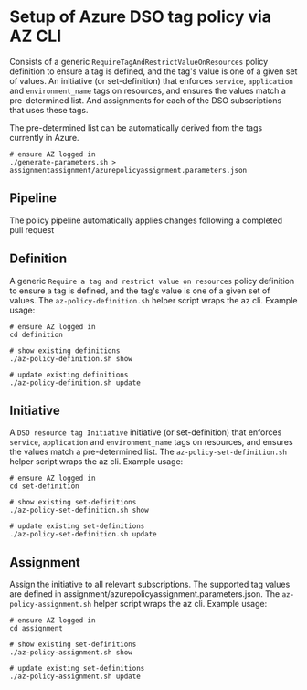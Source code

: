 # Setup of Azure DSO tag policy via AZ CLI

Consists of a generic `RequireTagAndRestrictValueOnResources` policy definition
to ensure a tag is defined, and the tag's value is one of a given set of values.
An initiative (or set-definition) that enforces `service`, `application` and 
`environment_name` tags on resources, and ensures the values match a 
pre-determined list.  And assignments for each of the DSO subscriptions that
uses these tags.

The pre-determined list can be automatically derived from the tags currently
in Azure.  
```
# ensure AZ logged in
./generate-parameters.sh > assignmentassignment/azurepolicyassignment.parameters.json
```

## Pipeline

The policy pipeline automatically applies changes following a completed 
pull request

## Definition

A generic `Require a tag and restrict value on resources` policy definition to
ensure a tag is defined, and the tag's value is one of a given set of values.
The `az-policy-definition.sh` helper script wraps the az cli.  Example usage:

```
# ensure AZ logged in
cd definition

# show existing definitions
./az-policy-definition.sh show

# update existing definitions
./az-policy-definition.sh update
```

## Initiative 

A `DSO resource tag Initiative` initiative (or set-definition) that enforces 
`service`, `application` and `environment_name` tags on resources, and ensures 
the values match a pre-determined list.  The `az-policy-set-definition.sh` 
helper script wraps the az cli.  Example usage:


```
# ensure AZ logged in
cd set-definition

# show existing set-definitions
./az-policy-set-definition.sh show

# update existing set-definitions
./az-policy-set-definition.sh update
```

## Assignment

Assign the initiative to all relevant subscriptions.  The supported tag values
are defined in assignment/azurepolicyassignment.parameters.json.  The
`az-policy-assignment.sh` helper script wraps the az cli.  Example usage:

```
# ensure AZ logged in
cd assignment

# show existing set-definitions
./az-policy-assignment.sh show

# update existing set-definitions
./az-policy-assignment.sh update
```

